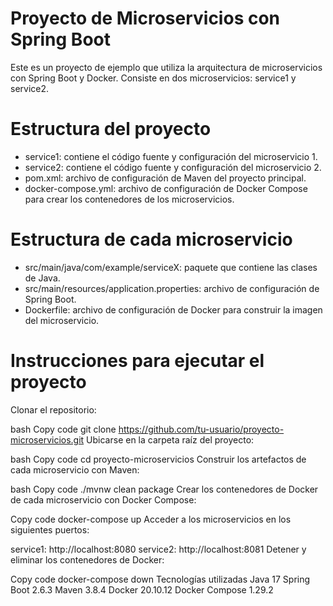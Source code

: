 # Proyecto de Microservicios con Spring Boot
Este es un proyecto de ejemplo que utiliza la arquitectura de microservicios con Spring Boot y Docker. Consiste en dos microservicios: service1 y service2.

# Estructura del proyecto
* service1: contiene el código fuente y configuración del microservicio 1.
* service2: contiene el código fuente y configuración del microservicio 2.
* pom.xml: archivo de configuración de Maven del proyecto principal.
* docker-compose.yml: archivo de configuración de Docker Compose para crear los contenedores de los microservicios.

# Estructura de cada microservicio

* src/main/java/com/example/serviceX: paquete que contiene las clases de Java.
* src/main/resources/application.properties: archivo de configuración de Spring Boot.
* Dockerfile: archivo de configuración de Docker para construir la imagen del microservicio.

# Instrucciones para ejecutar el proyecto
Clonar el repositorio:

bash
Copy code
git clone https://github.com/tu-usuario/proyecto-microservicios.git
Ubicarse en la carpeta raíz del proyecto:

bash
Copy code
cd proyecto-microservicios
Construir los artefactos de cada microservicio con Maven:

bash
Copy code
./mvnw clean package
Crear los contenedores de Docker de cada microservicio con Docker Compose:

Copy code
docker-compose up
Acceder a los microservicios en los siguientes puertos:

service1: http://localhost:8080
service2: http://localhost:8081
Detener y eliminar los contenedores de Docker:

Copy code
docker-compose down
Tecnologías utilizadas
Java 17
Spring Boot 2.6.3
Maven 3.8.4
Docker 20.10.12
Docker Compose 1.29.2


